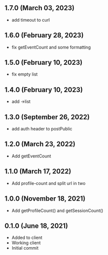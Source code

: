 ## 1.7.0 (March 03, 2023)
  - add timeout to curl

## 1.6.0 (February 28, 2023)
  - fix getEventCount and some formatting

## 1.5.0 (February 10, 2023)
  - fix empty list

## 1.4.0 (February 10, 2023)
  - add ->list

## 1.3.0 (September 26, 2022)
  - add auth header to postPublic

## 1.2.0 (March 23, 2022)
  - Add getEventCount

## 1.1.0 (March 17, 2022)
  - Add profile-count and split url in two

## 1.0.0 (November 18, 2021)
  - Add getProfileCount() and getSessionCount()

## 0.1.0 (June 18, 2021)
  - Added to client
  - Working client
  - Initial commit


